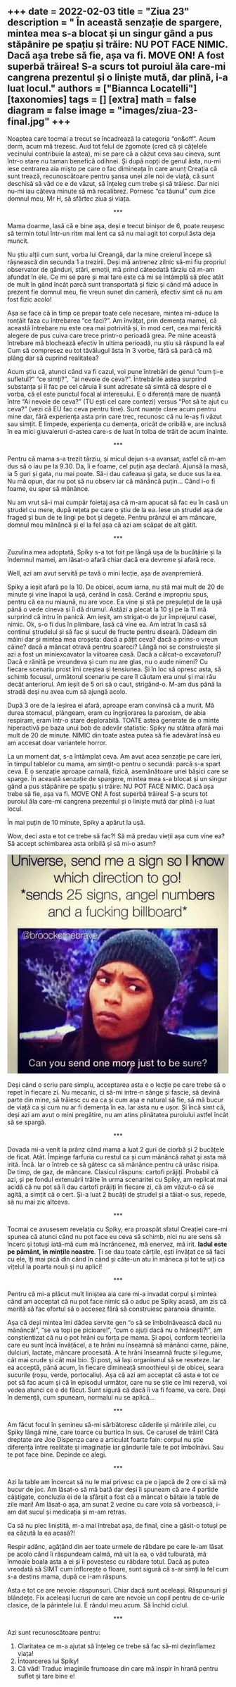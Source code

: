 
+++
date = 2022-02-03
title = "Ziua 23"
description = " În această senzație de spargere, mintea mea s-a blocat și un singur gând a pus stăpânire pe spațiu și trăire: NU POT FACE NIMIC. Dacă așa trebe să fie, așa va fi. MOVE ON! A fost superbă trăirea! S-a scurs tot puroiul ăla care-mi cangrena prezentul și o liniște mută, dar plină, i-a luat locul."
authors = ["Biannca Locatelli"]
[taxonomies]
tags = []
[extra]
math = false
diagram = false
image = "images/ziua-23-final.jpg"
+++
---

Noaptea care tocmai a trecut se încadrează la categoria “on&off”. Acum dorm, acum mă trezesc. Aud tot felul de zgomote (cred că și cățelele vecinului contribuie la astea), mi se pare că a căzut ceva sau cineva, sunt într-o stare nu taman benefică odihnei. Și după nopți de genul ăsta, nu-mi iese centrarea aia mișto pe care o fac dimineața în care anunț Creația că sunt trează, recunoscătoare pentru șansa unei zile noi de viață, că sunt deschisă să văd ce e de văzut, să înțeleg cum trebe și să trăiesc. Dar nici nu-mi iau câteva minute să mă recalibrez. Pornesc “ca tăunul” cum zice domnul meu, Mr H, să sfârtec ziua și viața.

<p style="text-align: center;">***</p>

Mama doarme, lasă că e bine aşa, deși e trecut binișor de 6, poate reușesc să termin totul într-un ritm mai lent ca să nu mai agit tot corpul ăsta deja muncit.

Nu știu alții cum sunt, vorba lui Creangă, dar la mine creierul începe să râșnească din secunda 1 a trezirii. Deși mă antrenez zilnic să-mi fiu propriul observator de gânduri, stări, emoții, mă prind câteodată târziu că m-am afundat în ele. Ce mi se pare și mai tare este că mi se întâmplă să plec atât de mult în gând încât parcă sunt transportată și fizic și când mă aduce în prezent fie domnul meu, fie vreun sunet din cameră, efectiv simt că nu am fost fizic acolo!

Așa se face că în timp ce prepar toate cele necesare, mintea mi-aduce la ronțăit faza cu întrebarea “ce faci?”. Am învățat, prin demența mamei, că această întrebare nu este cea mai potrivită și, în mod cert, cea mai fericită alegere de pus cuiva care trece printr-o perioadă grea. Pe mine această întrebare mă blochează efectiv în ultima perioadă, nu știu să răspund la ea! Cum să compresez eu tot tăvălugul ăsta în 3 vorbe, fără să pară că mă plâng dar să cuprind realitatea?

Acum știu că, atunci când va fi cazul, voi pune întrebări de genul “cum ți-e sufletul?” “ce simți?”,  “ai nevoie de ceva?”. Întrebările astea surprind substanța și îl fac pe cel căruia îi sunt adresate să simtă că despre el e vorba, că el este punctul focal al interesului. E o diferență mare de nuanță între “Ai nevoie de ceva?” (TU ești cel care contezi) versus “Pot să te ajut cu ceva?” (vezi că EU fac ceva pentru tine). Sunt nuanțe clare acum pentru mine dar, fără experiența asta prin care trec, recunosc că nu le-aș fi văzut sau simțit. E limpede, experiența cu demența, oricât de oribilă e, are inclusă în ea mici giuvaieruri d-astea care-s de luat în tolba de trăit de acum înainte.

<p style="text-align: center;">***</p>

Pentru că mama s-a trezit târziu, și micul dejun s-a avansat, astfel că m-am dus să o iau pe la 9.30. Da, îi e foame, cel puțin așa declară. Ajunsă la masă, ia 5 guri și gata, nu mai poate. Să-i dau cafeaua și gata, se duce sus la ea. Nu mă opun, dar nu pot să nu observ iar că mănâncă puțin… Când i-o fi foame, eu sper să mănânce.

Nu am vrut să-i mai cumpăr foietaj așa că m-am apucat să fac eu în casă un ștrudel cu mere, după rețeta pe care o știu de la ea. Iese un ștrudel așa de fraged și bun de te lingi pe bot și degete. Pentru prânzul ei am mâncare, domnul meu mănâncă și el la fel așa că azi am scăpat de alt gătit.

<p style="text-align: center;">***</p>

Zuzulina mea adoptată, Spiky s-a tot foit pe lângă ușa de la bucătărie și la îndemnul mamei, am lăsat-o afară chiar dacă era devreme și afară rece.

Well, azi am avut servită pe tavă o mini lecție, așa de avanpremieră.

Spiky a ieșit afară pe la 10. De obicei, acum iarna, nu stă mai mult de 20 de minute și vine înapoi la ușă, cerând în casă. Cerând e impropriu spus, pentru că ea nu miaună, nu are voce. Ea vine și stă pe preșulețul de la ușă până o vede cineva și îi dă drumul. Astăzi a plecat la 10 și pe la 11 mă surprind că intru în panică. Am ieșit, am strigat-o de jur împrejurul casei, nimic. Ok, s-o fi dus în plimbare, lasă că vine ea. Am intrat în casă să continui ștrudelul și să fac și sucul de fructe pentru diseară. Dădeam din mâini dar și mintea mea croșeta: dacă a pățit ceva? dacă a prins-o vreun câine? dacă a mâncat otravă pentru șoareci? Lângă noi se construiește și azi a fost un miniexcavator la viitoarea casă. Dacă a călcat-o excavatorul? Dacă e rănită pe vreundeva și cum nu are glas, nu o aude nimeni? Cu fiecare scenariu prost îmi creștea și tensiunea. Și în loc să opresc asta, să schimb focusul, următorul scenariu pe care îl căutam era unul și mai rău decât anteriorul. Am ieșit de 5 ori să o caut, strigând-o. M-am dus până la stradă deși nu avea cum să ajungă acolo.

După 3 ore de la ieșirea ei afară, aproape eram convinsă că a murit. Mă durea stomacul, plângeam, eram cu îngrijorarea la paroxism, de abia respiram, eram într-o stare deplorabilă. TOATE astea generate de o minte hiperactivă pe baza unui bob de adevăr statistic: Spiky nu stătea afară mai mult de 20 de minute. NIMIC din toate astea putea să fie adevărat însă eu am accesat doar variantele horror.

La un moment dat, s-a întâmplat ceva. Am avut acea senzație pe care ieri, în timpul tablelor cu mama, am simțit-o pentru o secundă: parcă s-a spart ceva. E o senzație aproape carnală, fizică, asemănătoare unei bășici care se sparge. În această senzație de spargere, mintea mea s-a blocat și un singur gând a pus stăpânire pe spațiu și trăire: NU POT FACE NIMIC. Dacă așa trebe să fie, așa va fi. MOVE ON! A fost superbă trăirea! S-a scurs tot puroiul ăla care-mi cangrena prezentul și o liniște mută dar plină i-a luat locul.

În mai puțin de 10 minute, Spiky a apărut la ușă.

Wow, deci asta e tot ce trebe să fac?! Să mă predau vieții așa cum vine ea? Să accept schimbarea asta oribilă și să mi-o asum?


<div class="flex justify-center">
  <img src="images/FB_IMG_1623257058987.jpg" />
</div>

Deși când o scriu pare simplu, acceptarea asta e o lecție pe care trebe să o repet în fiecare zi. Nu mecanic, ci să-mi intre-n sânge și fascie, să devină parte din mine, să trăiesc cu ea ca și cum așa e natural să fie, să mă bucur de viață ca și cum nu ar fi demența în ea. Iar asta nu e ușor. Și încă simt că, deși azi am avut o mini pregătire, nu am atins plinătatea puroiului astfel încât să se spargă.

<p style="text-align: center;">***</p>

Dovada mi-a venit la prânz când mama a luat 2 guri de ciorbă și 2 bucățele de ficat. Atât. Împinge farfuria cu restul ca și cum mănâncă rahat și asta mă irită. Încă. Iar o întreb ce să gătesc ca să mănânce pentru că urăsc risipa. De timp, de gaz, de mâncare. Clasicul răspuns: cartofi prăjiți. Probabil că azi, și pe fondul extenuării trăite în urma scenaritei cu Spiky, am replicat mai acidă că nu pot să îi dau cartofi prăjiți în fiecare zi, că am văzut-o că se agită, a simțit că o cert. Și-a luat 2 bucăți de ștrudel și a tăiat-o sus, repede, să nu mai zic altceva.

<p style="text-align: center;">***</p>

Tocmai ce avusesem revelația cu Spiky, era proaspăt sfatul Creației care-mi spunea că atunci când nu pot face eu ceva să schimb, nici nu are sens să încerc și totuși iată-mă cum mă încrâncenez, mă enervez, mă irit. **Iadul este pe pământ, în mințile noastre**. Ți se dau toate cărțile, ești învățat ce să faci cu ele, îți mai pică din când în când și câte-un atu în mâneca și tot te uiți ca vițelul la poarta nouă și nu aplici!

<p style="text-align: center;">***</p>

Pentru că mi-a plăcut mult liniștea aia care mi-a invadat corpul și mintea când am acceptat că nu pot face nimic să o aduc pe Spiky acasă, am zis că merită să fac efortul să o accesez fără să construiesc paranoia dinainte.

Așa că deși mintea îmi dădea servite gen “o să se îmbolnăvească dacă nu mănâncă!”, “se va topi pe picioare!”, “cum o ajuți dacă nu o hrănești?!”, am conștientizat că nu o pot hrăni cu forța pe mama. Și apoi, conform teoriei la care eu sunt încă învățăcel, a te hrăni nu înseamnă să mănânci carne, pâine, dulciuri, lactate, mâncare procesată. A te hrăni înseamnă fructe și legume, cât mai crude și cât mai bio. Și post, să lași organismul să se reseteze. Iar ea acceptă, până acum, în fiecare dimineață smoothieul și de obicei, seara sucurile (roșu, verde, portocaliu). Așa că azi am acceptat că asta e tot ce pot să fac acum și că în episodul următor, care nu se știe ce îmi rezervă, voi vedea atunci ce e de făcut. Sunt sigură că dacă îi va fi foame, va cere. Deși în demență, cum spuneam, normalul nu se aplică…

<p style="text-align: center;">***</p>

Am făcut focul în șemineu să-mi sărbătoresc căderile și măririle zilei, cu Spiky lângă mine, care toarce cu burtica în sus. Ce carusel de trăiri! Câtă dreptate are Joe Dispenza care a articulat foarte fain: corpul nu știe diferența între realitate și imaginație iar gândurile tale te pot îmbolnăvi. Sau te pot face bine. Depinde ce alegi.

<p style="text-align: center;">***</p>

Azi la table am încercat să nu le mai privesc ca pe o japcă de 2 ore ci să mă bucur de joc. Am lăsat-o să mă bată dar deși îi spuneam că are 4 partide câștigate, concluzia ei de la sfârșit a fost că a mâncat o bătaie la table de zile mari! Am lăsat-o așa, am sunat 2 vecine cu care voia să vorbească, i-am dat sucul și medicația și m-am retras.

Ca să nu plec liniștită, m-a mai întrebat așa, de final, cine a găsit-o totuși pe ea căzută la ea acasă?!

Respir adânc, agățând din aer toate urmele de răbdare pe care le-am lăsat pe acolo când îi răspundeam calmă, mă uit la ea, o văd tulburată, mă înmoaie boala asta a ei și îi povestesc cu răbdare totul. Dacă aș putea vreodată să SIMT cum înflorește o floare, sunt sigură că s-ar simți la fel cum s-a destins mama, după ce i-am răspuns.

Asta e tot ce are nevoie: răspunsuri. Chiar dacă sunt aceleași. Răspunsuri și blândețe. Fix aceleași lucruri de care are nevoie un copil pentru de ce-urile clasice, de la părintele lui. E rândul meu acum. Să închid ciclul.

<p style="text-align: center;">***</p>

Azi sunt recunoscătoare pentru:
1. Claritatea ce m-a ajutat să înțeleg ce trebe să fac să-mi dezinflamez viața!
2. Întoarcerea lui Spiky!
3. Că văd! Traduc imaginile frumoase din care mă inspir în hrană pentru suflet și tare bine e!
